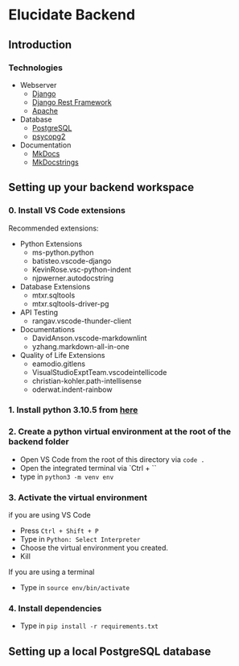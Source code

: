 # Elucidate Backend

## Introduction

### Technologies

- Webserver
  - [Django](https://www.djangoproject.com/)
  - [Django Rest Framework](https://www.django-rest-framework.org/)
  - [Apache](https://httpd.apache.org/)
- Database
  - [PostgreSQL](https://www.postgresql.org/)
  - [psycopg2](https://www.psycopg.org/)
- Documentation
  - [MkDocs](https://www.mkdocs.org/)
  - [MkDocstrings](https://mkdocstrings.github.io/)

## Setting up your backend workspace

### 0. Install VS Code extensions

Recommended extensions:

- Python Extensions
  - ms-python.python
  - batisteo.vscode-django
  - KevinRose.vsc-python-indent
  - njpwerner.autodocstring
- Database Extensions
  - mtxr.sqltools
  - mtxr.sqltools-driver-pg
- API Testing
  - rangav.vscode-thunder-client
- Documentations
  - DavidAnson.vscode-markdownlint
  - yzhang.markdown-all-in-one
- Quality of Life Extensions
  - eamodio.gitlens
  - VisualStudioExptTeam.vscodeintellicode
  - christian-kohler.path-intellisense
  - oderwat.indent-rainbow

### 1. Install python 3.10.5 from [here](https://www.python.org/downloads/release/python-3105/)

### 2. Create a python virtual environment at the root of the backend folder

- Open VS Code from the root of this directory via `code .`
- Open the integrated terminal via `Ctrl + \``
- type in `python3 -m venv env`

### 3. Activate the virtual environment

if you are using VS Code

- Press `Ctrl + Shift + P`
- Type in `Python: Select Interpreter`
- Choose the virtual environment you created.
- Kill

If you are using a terminal

- Type in `source env/bin/activate`

### 4. Install dependencies

- Type in `pip install -r requirements.txt`

## Setting up a local PostgreSQL database
